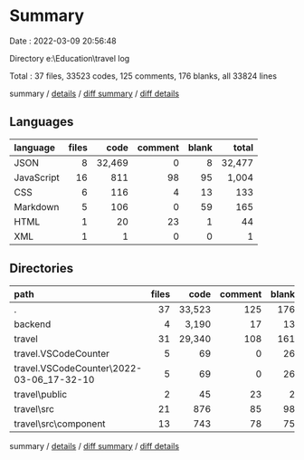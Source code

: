 # Summary

Date : 2022-03-09 20:56:48

Directory e:\Education\travel log

Total : 37 files,  33523 codes, 125 comments, 176 blanks, all 33824 lines

summary / [details](details.md) / [diff summary](diff.md) / [diff details](diff-details.md)

## Languages
| language | files | code | comment | blank | total |
| :--- | ---: | ---: | ---: | ---: | ---: |
| JSON | 8 | 32,469 | 0 | 8 | 32,477 |
| JavaScript | 16 | 811 | 98 | 95 | 1,004 |
| CSS | 6 | 116 | 4 | 13 | 133 |
| Markdown | 5 | 106 | 0 | 59 | 165 |
| HTML | 1 | 20 | 23 | 1 | 44 |
| XML | 1 | 1 | 0 | 0 | 1 |

## Directories
| path | files | code | comment | blank | total |
| :--- | ---: | ---: | ---: | ---: | ---: |
| . | 37 | 33,523 | 125 | 176 | 33,824 |
| backend | 4 | 3,190 | 17 | 13 | 3,220 |
| travel | 31 | 29,340 | 108 | 161 | 29,609 |
| travel\.VSCodeCounter | 5 | 69 | 0 | 26 | 95 |
| travel\.VSCodeCounter\2022-03-06_17-32-10 | 5 | 69 | 0 | 26 | 95 |
| travel\public | 2 | 45 | 23 | 2 | 70 |
| travel\src | 21 | 876 | 85 | 98 | 1,059 |
| travel\src\component | 13 | 743 | 78 | 75 | 896 |

summary / [details](details.md) / [diff summary](diff.md) / [diff details](diff-details.md)